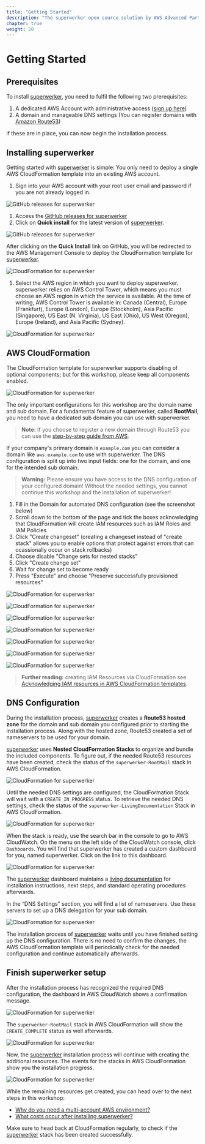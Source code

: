 ```yaml
---
title: "Getting Started"
description: "The superwerker open source solution by AWS Advanced Partners kreuzwerker and superluminar automates the setup of an AWS Cloud environment with prescriptive best practices. It enables startups and SMBs to focus on their core business - by saving setup and maintenance time and money."
chapter: true
weight: 20
---
```


# Getting Started

## Prerequisites

To install [superwerker], you need to fulfil the following two prerequisites:

1. A dedicated AWS Account with administrative access ([sign up here](https://portal.aws.amazon.com/billing/signup))
1. A domain and manageable DNS settings (You can register domains with [Amazon Route53](https://docs.aws.amazon.com/Route53/latest/DeveloperGuide/domain-register.html))

if these are in place, you can now begin the installation process.

## Installing superwerker

Getting started with [superwerker] is simple: You only need to deploy a single AWS CloudFormation template into an existing AWS account.

1. Sign into your AWS account with your root user email and password if you are not already logged in.

![GitHub releases for superwerker](/screenshots/installation/aws-signin.png)

1. Access the [GitHub releases for superwerker](https://github.com/superwerker/superwerker/releases)
1. Click on **Quick install** for the latest version of [superwerker].

![GitHub releases for superwerker](/screenshots/installation/github-releases.png)


After clicking on the **Quick Install** link on GitHub, you will be redirected to the AWS Management Console to deploy the CloudFormation template for [superwerker].

![CloudFormation for superwerker](/screenshots/installation/cloudformation-start.png)

1. Select the AWS region in which you want to deploy superwerker. superwerker relies on AWS Control Tower, which means you must choose an AWS region in which the service is available. At the time of writing, AWS Control Tower is available in: Canada (Central), Europe (Frankfurt), Europe (London), Europe (Stockholm), Asia Pacific (Singapore), US East (N. Virginia), US East (Ohio), US West (Oregon), Europe (Ireland), and Asia Pacific (Sydney).

![CloudFormation for superwerker](/screenshots/installation/cloudformation-choose-a-region.png)
## AWS CloudFormation

The CloudFormation template for superwerker supports disabling of optional components; but for this workshop, please keep all components enabled.

![CloudFormation for superwerker](/screenshots/installation/domain-empty.png)

The only important configurations for this workshop are the domain name and sub domain. For a fundamental feature of superwerker, called **RootMail**, you need to have a dedicated sub domain you can use with superwerker.

> **Note:** If you choose to register a new domain through Route53 you can use the [step-by-step guide from AWS](https://docs.aws.amazon.com/Route53/latest/DeveloperGuide/dns-routing-traffic-for-subdomains.html#dns-routing-traffic-for-subdomains-new-hosted-zone).

If your company's primary domain is `example.com` you can consider a domain like `aws.example.com` to use with superwerker. The DNS configuration is split up into two input fields: one for the domain, and one for the intended sub domain.

> **Warning:** Please ensure you have access to the DNS configuration of your configured domain! Without the needed settings, you cannot continue this workshop and the installation of superwerker!

1. Fill in the Domain for automated DNS configuration (see the screenshot below)
1. Scroll down to the bottom of the page and tick the boxes acknowledging that CloudFormation will create IAM resources such as IAM Roles and IAM Policies
1. Click "Create changeset" (creating a changeset instead of "create stack" allows you to enable options that protect against errors that can ocassionally occur on stack rollbacks)
1. Choose disable "Change sets for nested stacks"
1. Click "Create change set"
1. Wait for change set to become ready
1. Press "Execute" and choose "Preserve successfully provisioned resources"


![CloudFormation for superwerker](/screenshots/installation/domain-filled.png)

![CloudFormation for superwerker](/screenshots/installation/cloudformation-confirm-iam.png)

![CloudFormation for superwerker](/screenshots/installation/cloudformation-create-changeset.png)

![CloudFormation for superwerker](/screenshots/installation/cloudformation-execute-changeset.png)

![CloudFormation for superwerker](screenshots/installation/cloudformation-preserve-successfully-provisioned-resources.png)

![CloudFormation for superwerker](/screenshots/installation/cloudformation-started.png)

![CloudFormation for superwerker](/screenshots/installation/cloudformation-started.png)

> **Further reading:** creating IAM Resources via CloudFormation see [Acknowledging IAM resources in AWS CloudFormation templates](https://docs.aws.amazon.com/AWSCloudFormation/latest/UserGuide/using-iam-template.html#using-iam-capabilities).

## DNS Configuration

During the installation process, [superwerker] creates a **Route53 hosted zone** for the domain and sub domain you configured prior to starting the installation process. Along with the hosted zone, Route53 created a set of nameservers to be used for your domain.

[superwerker] uses **Nested CloudFormation Stacks** to organize and bundle the included components. To figure out, if the needed Route53 resources have been created, check the status of the `superwerker-RootMail` stack in AWS CloudFormation.

![CloudFormation for superwerker](/screenshots/installation/cloudformation-rootmail-progress.png)

Until the needed DNS settings are configured, the CloudFormation Stack will wait with a `CREATE_IN_PROGRESS` status. To retrieve the needed DNS settings, check the status of the `superwerker-LivingDocumentation` Stack in AWS CloudFormation.

![CloudFormation for superwerker](/screenshots/installation/cloudformation-documentation-ready.png)

When the stack is ready, use the search bar in the console to go to AWS CloudWatch. On the menu on the left side of the CloudWatch console, click `Dashboards`. You will find that superwerker has created a custom dashboard for you, named superwerker. Click on the link to this dashboard.

![CloudFormation for superwerker](/screenshots/installation/dashboard-overview.png)

The [superwerker] dashboard maintains a [living documentation] for installation instructions, next steps, and standard operating procedures afterwards.

In the “DNS Settings” section, you will find a list of nameservers. Use these servers to set up a DNS delegation for your sub domain.

![CloudFormation for superwerker](/screenshots/installation/dashboard-dns.png)

The installation process of [superwerker] waits until you have finished setting up the DNS configuration. There is no need to confirm the changes, the AWS CloudFormation template will periodically check for the needed configuration and continue automatically afterwards.

## Finish superwerker setup

After the installation process has recognized the required DNS configuration, the dashboard in AWS CloudWatch shows a confirmation message.

![CloudFormation for superwerker](/screenshots/installation/dashboard-done.png)

The `superwerker-RootMail` stack in AWS CloudFormation will show the `CREATE_COMPLETE` status as well afterwards.

![CloudFormation for superwerker](/screenshots/installation/cloudformation-rootmail-ready.png)

Now, the [superwerker] installation process will continue with creating the additional resources. The events for the stacks in AWS CloudFormation show you the installation progress.

![CloudFormation for superwerker](/screenshots/installation/cloudformation-waiting.png)

While the remaining resources get created, you can head over to the next steps in this workshop:

- [Why do you need a multi-account AWS environment?](/benefits.html)
- [What costs occur after installing superwerker?](/costs.html)


Make sure to head back at CloudFormation regularly, to check if the [superwerker] stack has been created successfully.

[superwerker repository on github]: https://github.com/superwerker/superwerker
[github releases]: https://github.com/superwerker/superwerker/releases
[superwerker]: https://superwerker.cloud
[living documentation]: https://console.aws.amazon.com/cloudwatch/home#dashboards:name=superwerker
